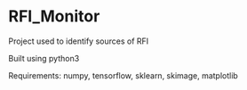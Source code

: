 # RFI_Monitor
Project used to identify sources of RFI 

Built using python3 

Requirements:
numpy,
tensorflow,
sklearn,
skimage,
matplotlib
